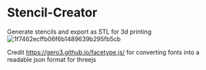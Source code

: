 # Stencil-Creator
Generate stencils and export as STL for 3d printing
![1f7462ecffb06f6b1489639b295fb5cb](https://user-images.githubusercontent.com/65455664/221389865-d9b548b8-96a5-4735-9be6-33ddb40ec766.png)

Credit https://gero3.github.io/facetype.js/ for converting fonts into a readable json format for threejs
